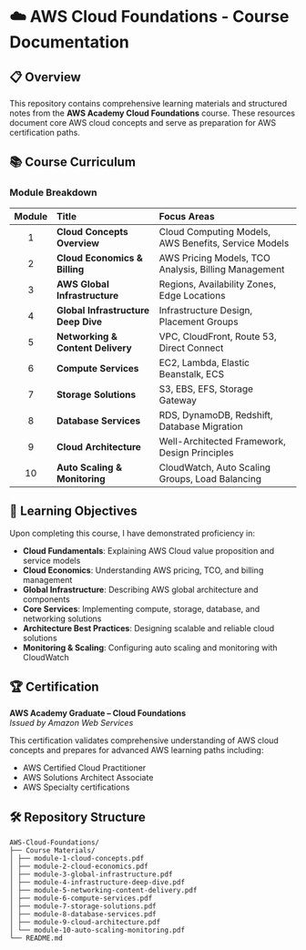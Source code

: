 # ☁️ AWS Cloud Foundations - Course Documentation

## 📋 Overview

This repository contains comprehensive learning materials and structured notes from the **AWS Academy Cloud Foundations** course. These resources document core AWS cloud concepts and serve as preparation for AWS certification paths.

## 📚 Course Curriculum

### Module Breakdown

| Module | Title | Focus Areas |
|:------:|:------|:------------|
| 1 | **Cloud Concepts Overview** | Cloud Computing Models, AWS Benefits, Service Models |
| 2 | **Cloud Economics & Billing** | AWS Pricing Models, TCO Analysis, Billing Management |
| 3 | **AWS Global Infrastructure** | Regions, Availability Zones, Edge Locations |
| 4 | **Global Infrastructure Deep Dive** | Infrastructure Design, Placement Groups |
| 5 | **Networking & Content Delivery** | VPC, CloudFront, Route 53, Direct Connect |
| 6 | **Compute Services** | EC2, Lambda, Elastic Beanstalk, ECS |
| 7 | **Storage Solutions** | S3, EBS, EFS, Storage Gateway |
| 8 | **Database Services** | RDS, DynamoDB, Redshift, Database Migration |
| 9 | **Cloud Architecture** | Well-Architected Framework, Design Principles |
| 10 | **Auto Scaling & Monitoring** | CloudWatch, Auto Scaling Groups, Load Balancing |

## 🎯 Learning Objectives

Upon completing this course, I have demonstrated proficiency in:

- **Cloud Fundamentals**: Explaining AWS Cloud value proposition and service models
- **Cloud Economics**: Understanding AWS pricing, TCO, and billing management
- **Global Infrastructure**: Describing AWS global architecture and components
- **Core Services**: Implementing compute, storage, database, and networking solutions
- **Architecture Best Practices**: Designing scalable and reliable cloud solutions
- **Monitoring & Scaling**: Configuring auto scaling and monitoring with CloudWatch

## 🏆 Certification

**AWS Academy Graduate – Cloud Foundations**  
*Issued by Amazon Web Services*

This certification validates comprehensive understanding of AWS cloud concepts and prepares for advanced AWS learning paths including:
- AWS Certified Cloud Practitioner
- AWS Solutions Architect Associate
- AWS Specialty certifications

## 🛠️ Repository Structure
```
AWS-Cloud-Foundations/
├── Course Materials/
│ ├── module-1-cloud-concepts.pdf
│ ├── module-2-cloud-economics.pdf
│ ├── module-3-global-infrastructure.pdf
│ ├── module-4-infrastructure-deep-dive.pdf
│ ├── module-5-networking-content-delivery.pdf
│ ├── module-6-compute-services.pdf
│ ├── module-7-storage-solutions.pdf
│ ├── module-8-database-services.pdf
│ ├── module-9-cloud-architecture.pdf
│ └── module-10-auto-scaling-monitoring.pdf
└── README.md

```
